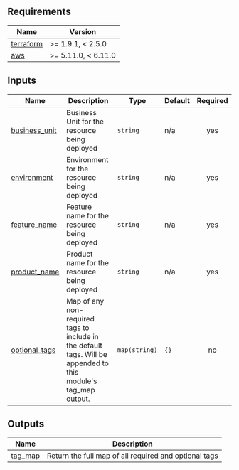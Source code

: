 <!-- BEGIN_TF_DOCS -->
## Requirements

| Name | Version |
|------|---------|
| <a name="requirement_terraform"></a> [terraform](#requirement\_terraform) | >= 1.9.1, < 2.5.0 |
| <a name="requirement_aws"></a> [aws](#requirement\_aws) | >= 5.11.0, < 6.11.0 |

## Inputs

| Name | Description | Type | Default | Required |
|------|-------------|------|---------|:--------:|
| <a name="input_business_unit"></a> [business\_unit](#input\_business\_unit) | Business Unit for the resource being deployed | `string` | n/a | yes |
| <a name="input_environment"></a> [environment](#input\_environment) | Environment for the resource being deployed | `string` | n/a | yes |
| <a name="input_feature_name"></a> [feature\_name](#input\_feature\_name) | Feature name for the resource being deployed | `string` | n/a | yes |
| <a name="input_product_name"></a> [product\_name](#input\_product\_name) | Product name for the resource being deployed | `string` | n/a | yes |
| <a name="input_optional_tags"></a> [optional\_tags](#input\_optional\_tags) | Map of any non-required tags to include in the default tags. Will be appended to this module's tag\_map output. | `map(string)` | `{}` | no |

## Outputs

| Name | Description |
|------|-------------|
| <a name="output_tag_map"></a> [tag\_map](#output\_tag\_map) | Return the full map of all required and optional tags |
<!-- END_TF_DOCS -->